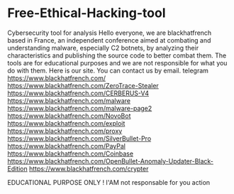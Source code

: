 # Free-Ethical-Hacking-tool
Cybersecurity tool for analysis 
Hello everyone, we are blackhatfrench based in France, an independent conference aimed at combating and understanding malware, especially C2 botnets, by analyzing their characteristics and publishing the source code to better combat them. The tools are for educational purposes and we are not responsible for what you do with them. Here is our site. You can contact us by email. telegram
https://www.blackhatfrench.com/
https://www.blackhatfrench.com/ZeroTrace-Stealer
https://www.blackhatfrench.com/CERBERUS-V4
https://www.blackhatfrench.com/malware
https://www.blackhatfrench.com/malware-page2
https://www.blackhatfrench.com/NovoBot
https://www.blackhatfrench.com/exploit
https://www.blackhatfrench.com/proxy
https://www.blackhatfrench.com/SilverBullet-Pro
https://www.blackhatfrench.com/PayPal
https://www.blackhatfrench.com/Coinbase
https://www.blackhatfrench.com/OpenBullet-Anomaly-Updater-Black-Edition
https://www.blackhatfrench.com/crypter

EDUCATIONAL PURPOSE ONLY !
I'AM not responsable for you action 
